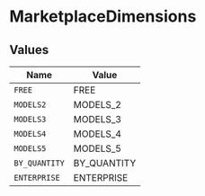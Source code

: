 # MarketplaceDimensions


## Values

| Name          | Value         |
| ------------- | ------------- |
| `FREE`        | FREE          |
| `MODELS2`     | MODELS_2      |
| `MODELS3`     | MODELS_3      |
| `MODELS4`     | MODELS_4      |
| `MODELS5`     | MODELS_5      |
| `BY_QUANTITY` | BY_QUANTITY   |
| `ENTERPRISE`  | ENTERPRISE    |